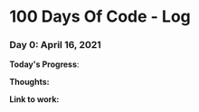 # 100 Days Of Code - Log

### Day 0: April 16, 2021

**Today's Progress**: 

**Thoughts:** 

**Link to work:** 

